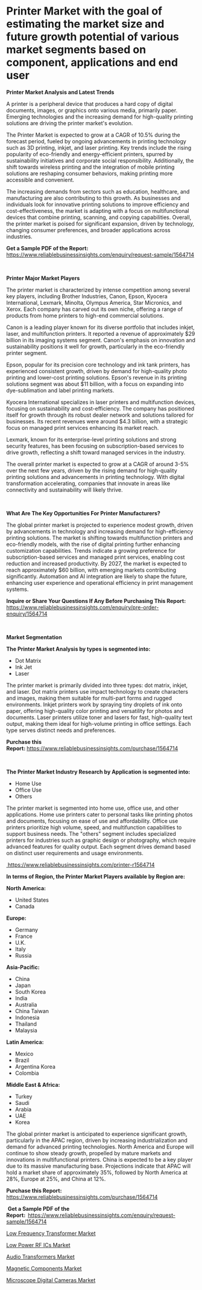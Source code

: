 <p><h1>Printer Market with the goal of estimating the market size and future growth potential of various market segments based on component, applications and end user</h1></p><p><strong>Printer Market Analysis and Latest Trends</strong></p>
<p><p>A printer is a peripheral device that produces a hard copy of digital documents, images, or graphics onto various media, primarily paper. Emerging technologies and the increasing demand for high-quality printing solutions are driving the printer market's evolution. </p><p>The Printer Market is expected to grow at a CAGR of 10.5% during the forecast period, fueled by ongoing advancements in printing technology such as 3D printing, inkjet, and laser printing. Key trends include the rising popularity of eco-friendly and energy-efficient printers, spurred by sustainability initiatives and corporate social responsibility. Additionally, the shift towards wireless printing and the integration of mobile printing solutions are reshaping consumer behaviors, making printing more accessible and convenient. </p><p>The increasing demands from sectors such as education, healthcare, and manufacturing are also contributing to this growth. As businesses and individuals look for innovative printing solutions to improve efficiency and cost-effectiveness, the market is adapting with a focus on multifunctional devices that combine printing, scanning, and copying capabilities. Overall, the printer market is poised for significant expansion, driven by technology, changing consumer preferences, and broader applications across industries.</p></p>
<p><strong>Get a Sample PDF of the Report:&nbsp;</strong> <a href="https://www.reliablebusinessinsights.com/enquiry/request-sample/1564714?utm_campaign=101&utm_medium=2&utm_source=Github&utm_content=ia&utm_term=06042025&utm_id=printer">https://www.reliablebusinessinsights.com/enquiry/request-sample/1564714</a></p>
<p>&nbsp;</p>
<p><strong>Printer Major Market Players</strong></p>
<p><p>The printer market is characterized by intense competition among several key players, including Brother Industries, Canon, Epson, Kyocera International, Lexmark, Minolta, Olympus America, Star Micronics, and Xerox. Each company has carved out its own niche, offering a range of products from home printers to high-end commercial solutions.</p><p>Canon is a leading player known for its diverse portfolio that includes inkjet, laser, and multifunction printers. It reported a revenue of approximately $29 billion in its imaging systems segment. Canon's emphasis on innovation and sustainability positions it well for growth, particularly in the eco-friendly printer segment.</p><p>Epson, popular for its precision core technology and ink tank printers, has experienced consistent growth, driven by demand for high-quality photo printing and lower-cost printing solutions. Epson's revenue in its printing solutions segment was about $11 billion, with a focus on expanding into dye-sublimation and label printing markets.</p><p>Kyocera International specializes in laser printers and multifunction devices, focusing on sustainability and cost-efficiency. The company has positioned itself for growth through its robust dealer network and solutions tailored for businesses. Its recent revenues were around $4.3 billion, with a strategic focus on managed print services enhancing its market reach.</p><p>Lexmark, known for its enterprise-level printing solutions and strong security features, has been focusing on subscription-based services to drive growth, reflecting a shift toward managed services in the industry. </p><p>The overall printer market is expected to grow at a CAGR of around 3-5% over the next few years, driven by the rising demand for high-quality printing solutions and advancements in printing technology. With digital transformation accelerating, companies that innovate in areas like connectivity and sustainability will likely thrive.</p></p>
<p>&nbsp;</p>
<p><strong>What Are The Key Opportunities For Printer Manufacturers?</strong></p>
<p><p>The global printer market is projected to experience modest growth, driven by advancements in technology and increasing demand for high-efficiency printing solutions. The market is shifting towards multifunction printers and eco-friendly models, with the rise of digital printing further enhancing customization capabilities. Trends indicate a growing preference for subscription-based services and managed print services, enabling cost reduction and increased productivity. By 2027, the market is expected to reach approximately $60 billion, with emerging markets contributing significantly. Automation and AI integration are likely to shape the future, enhancing user experience and operational efficiency in print management systems.</p></p>
<p><strong>Inquire or Share Your Questions If Any Before Purchasing This Report:</strong> <a href="https://www.reliablebusinessinsights.com/enquiry/pre-order-enquiry/1564714?utm_campaign=101&utm_medium=2&utm_source=Github&utm_content=ia&utm_term=06042025&utm_id=printer">https://www.reliablebusinessinsights.com/enquiry/pre-order-enquiry/1564714</a></p>
<p>&nbsp;</p>
<p><strong>Market Segmentation</strong></p>
<p><strong>The Printer Market Analysis by types is segmented into:</strong></p>
<p><ul><li>Dot Matrix</li><li>Ink Jet</li><li>Laser</li></ul></p>
<p><p>The printer market is primarily divided into three types: dot matrix, inkjet, and laser. Dot matrix printers use impact technology to create characters and images, making them suitable for multi-part forms and rugged environments. Inkjet printers work by spraying tiny droplets of ink onto paper, offering high-quality color printing and versatility for photos and documents. Laser printers utilize toner and lasers for fast, high-quality text output, making them ideal for high-volume printing in office settings. Each type serves distinct needs and preferences.</p></p>
<p><strong>Purchase this Report:&nbsp;</strong><a href="https://www.reliablebusinessinsights.com/purchase/1564714?utm_campaign=101&utm_medium=2&utm_source=Github&utm_content=ia&utm_term=06042025&utm_id=printer">https://www.reliablebusinessinsights.com/purchase/1564714</a></p>
<p>&nbsp;</p>
<p><strong>The Printer Market Industry Research by Application is segmented into:</strong></p>
<p><ul><li>Home Use</li><li>Office Use</li><li>Others</li></ul></p>
<p><p>The printer market is segmented into home use, office use, and other applications. Home use printers cater to personal tasks like printing photos and documents, focusing on ease of use and affordability. Office use printers prioritize high volume, speed, and multifunction capabilities to support business needs. The "others" segment includes specialized printers for industries such as graphic design or photography, which require advanced features for quality output. Each segment drives demand based on distinct user requirements and usage environments.</p></p>
<p><a href="https://www.reliablebusinessinsights.com/printer-r1564714?utm_campaign=101&utm_medium=2&utm_source=Github&utm_content=ia&utm_term=06042025&utm_id=printer">&nbsp;https://www.reliablebusinessinsights.com/printer-r1564714</a></p>
<p><strong>In terms of Region, the Printer Market Players available by Region are:</strong></p>
<p>
    <p> <strong> North America: </strong>
        <ul>
            <li>United States</li>
            <li>Canada</li>
        </ul>
        </p> 
    <p> <strong> Europe: </strong>
        <ul>
            <li>Germany</li>
            <li>France</li>
            <li>U.K.</li>
            <li>Italy</li>
            <li>Russia</li>
        </ul>
        </p> 
    <p> <strong> Asia-Pacific: </strong>
        <ul>
            <li>China</li>
            <li>Japan</li>
            <li>South Korea</li>
            <li>India</li>
            <li>Australia</li>
            <li>China Taiwan</li>
            <li>Indonesia</li>
            <li>Thailand</li>
            <li>Malaysia</li>
        </ul>
        </p> 
    <p> <strong> Latin America: </strong>
        <ul>
            <li>Mexico</li>
            <li>Brazil</li>
            <li>Argentina Korea</li>
            <li>Colombia</li>
        </ul>
        </p> 
    <p> <strong> Middle East & Africa: </strong>
        <ul>
            <li>Turkey</li>
            <li>Saudi</li>
            <li>Arabia</li>
            <li>UAE</li>
            <li>Korea</li>
        </ul>
    </p>
    </p>
<p><p>The global printer market is anticipated to experience significant growth, particularly in the APAC region, driven by increasing industrialization and demand for advanced printing technologies. North America and Europe will continue to show steady growth, propelled by mature markets and innovations in multifunctional printers. China is expected to be a key player due to its massive manufacturing base. Projections indicate that APAC will hold a market share of approximately 35%, followed by North America at 28%, Europe at 25%, and China at 12%.</p></p>
<p><strong>Purchase this Report: </strong><a href="https://www.reliablebusinessinsights.com/purchase/1564714?utm_campaign=101&utm_medium=2&utm_source=Github&utm_content=ia&utm_term=06042025&utm_id=printer">https://www.reliablebusinessinsights.com/purchase/1564714</a></p>
<p>&nbsp;<strong>Get a Sample PDF of the Report:&nbsp;&nbsp;</strong><a href="https://www.reliablebusinessinsights.com/enquiry/request-sample/1564714?utm_campaign=101&utm_medium=2&utm_source=Github&utm_content=ia&utm_term=06042025&utm_id=printer">https://www.reliablebusinessinsights.com/enquiry/request-sample/1564714</a></p>
<p><strong></strong></p>
<p><p><a href="https://github.com/saimntamiki/Market-Research-Report-List-1/blob/main/low-frequency-transformer-market.md?utm_campaign=101&utm_medium=2&utm_source=Github&utm_content=ia&utm_term=06042025&utm_id=printer">Low Frequency Transformer Market</a></p><p><a href="https://github.com/zymerivarrik6/Market-Research-Report-List-1/blob/main/low-power-rf-ics-market.md?utm_campaign=101&utm_medium=2&utm_source=Github&utm_content=ia&utm_term=06042025&utm_id=printer">Low Power RF ICs Market</a></p><p><a href="https://github.com/skoppmerlib9/Market-Research-Report-List-1/blob/main/audio-transformers-market.md?utm_campaign=101&utm_medium=2&utm_source=Github&utm_content=ia&utm_term=06042025&utm_id=printer">Audio Transformers Market</a></p><p><a href="https://github.com/bocksovers0r/Market-Research-Report-List-1/blob/main/magnetic-components-market.md?utm_campaign=101&utm_medium=2&utm_source=Github&utm_content=ia&utm_term=06042025&utm_id=printer">Magnetic Components Market</a></p><p><a href="https://github.com/messonmengen75/Market-Research-Report-List-1/blob/main/microscope-digital-cameras-market.md?utm_campaign=101&utm_medium=2&utm_source=Github&utm_content=ia&utm_term=06042025&utm_id=printer">Microscope Digital Cameras Market</a></p></p>
